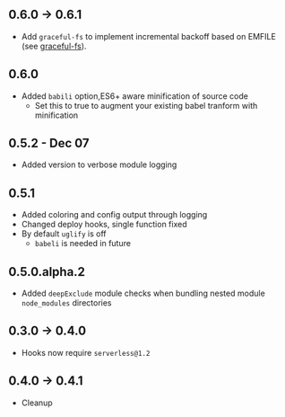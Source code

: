 ## 0.6.0 -> 0.6.1
- Add `graceful-fs` to implement incremental backoff based on EMFILE (see [graceful-fs](https://github.com/isaacs/node-graceful-fs)).
## 0.6.0
- Added `babili` option,ES6+ aware minification of source code
  - Set this to true to augment your existing babel tranform with minification

## 0.5.2 - Dec 07
- Added version to verbose module logging

## 0.5.1
- Added coloring and config output through logging
- Changed deploy hooks, single function fixed
- By default `uglify` is off
  - `babeli` is needed in future

## 0.5.0.alpha.2
- Added `deepExclude` module checks when bundling nested module `node_modules` directories
## 0.3.0 -> 0.4.0
- Hooks now require `serverless@1.2`
## 0.4.0 -> 0.4.1
- Cleanup
